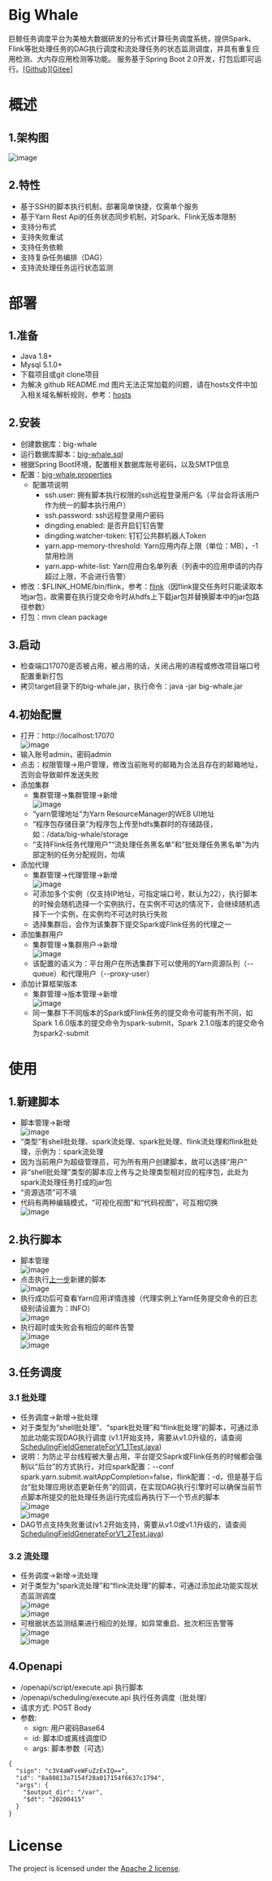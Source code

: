 # Big Whale
巨鲸任务调度平台为美柚大数据研发的分布式计算任务调度系统，提供Spark、Flink等批处理任务的DAG执行调度和流处理任务的状态监测调度，并具有重复应用检测、大内存应用检测等功能。
服务基于Spring Boot 2.0开发，打包后即可运行。[[Github]](https://github.com/MeetYouDevs/big-whale)[[Gitee]](https://gitee.com/meetyoucrop/big-whale)

# 概述
## 1.架构图
![image](https://gitee.com/meetyoucrop/big-whale/raw/master/doc/images/architecture.png)
## 2.特性
* 基于SSH的脚本执行机制，部署简单快捷，仅需单个服务
* 基于Yarn Rest Api的任务状态同步机制，对Spark、Flink无版本限制
* 支持分布式
* 支持失败重试
* 支持任务依赖
* 支持复杂任务编排（DAG）
* 支持流处理任务运行状态监测
# 部署
## 1.准备
* Java 1.8+
* Mysql 5.1.0+
* 下载项目或git clone项目
* 为解决 github README.md 图片无法正常加载的问题，请在hosts文件中加入相关域名解析规则，参考：[hosts](https://gitee.com/meetyoucrop/big-whale/blob/master/doc/hosts)
## 2.安装
* 创建数据库：big-whale
* 运行数据库脚本：[big-whale.sql](https://gitee.com/meetyoucrop/big-whale/blob/master/script/big-whale.sql)
* 根据Spring Boot环境，配置相关数据库账号密码，以及SMTP信息
* 配置：[big-whale.properties](https://gitee.com/meetyoucrop/big-whale/blob/master/src/main/resources/big-whale.properties)
  * 配置项说明
    * ssh.user: 拥有脚本执行权限的ssh远程登录用户名（平台会将该用户作为统一的脚本执行用户）
    * ssh.password: ssh远程登录用户密码
    * dingding.enabled: 是否开启钉钉告警
    * dingding.watcher-token: 钉钉公共群机器人Token
    * yarn.app-memory-threshold: Yarn应用内存上限（单位：MB），-1禁用检测
    * yarn.app-white-list: Yarn应用白名单列表（列表中的应用申请的内存超过上限，不会进行告警）
* 修改：$FLINK_HOME/bin/flink，参考：[flink](https://gitee.com/meetyoucrop/big-whale/blob/master/bin/flink)（因flink提交任务时只能读取本地jar包，故需要在执行提交命令时从hdfs上下载jar包并替换脚本中的jar包路径参数）
* 打包：mvn clean package
## 3.启动
* 检查端口17070是否被占用，被占用的话，关闭占用的进程或修改项目端口号配置重新打包
* 拷贝target目录下的big-whale.jar，执行命令：java -jar big-whale.jar
## 4.初始配置
* 打开：http://localhost:17070  
  ![image](https://gitee.com/meetyoucrop/big-whale/raw/master/doc/images/step1-login.png)
* 输入账号admin，密码admin
* 点击：权限管理->用户管理，修改当前账号的邮箱为合法且存在的邮箱地址，否则会导致邮件发送失败
* 添加集群
  * 集群管理->集群管理->新增  
  ![image](https://gitee.com/meetyoucrop/big-whale/raw/master/doc/images/step2-cluster_add.png)
  * “yarn管理地址”为Yarn ResourceManager的WEB UI地址
  * “程序包存储目录”为程序包上传至hdfs集群时的存储路径，如：/data/big-whale/storage
  * “支持Flink任务代理用户”“流处理任务黑名单”和“批处理任务黑名单”为内部定制的任务分配规则，勿填
* 添加代理
  * 集群管理->代理管理->新增  
  ![image](https://gitee.com/meetyoucrop/big-whale/raw/master/doc/images/step3-cluster_agent_add.png)
  * 可添加多个实例（仅支持IP地址，可指定端口号，默认为22），执行脚本的时候会随机选择一个实例执行，在实例不可达的情况下，会继续随机选择下一个实例，在实例均不可达时执行失败
  * 选择集群后，会作为该集群下提交Spark或Flink任务的代理之一
* 添加集群用户
  * 集群管理->集群用户->新增  
  ![image](https://gitee.com/meetyoucrop/big-whale/raw/master/doc/images/step4-cluster_cluster_user_add.png)
  * 该配置的语义为：平台用户在所选集群下可以使用的Yarn资源队列（--queue）和代理用户（--proxy-user）
* 添加计算框架版本
  * 集群管理->版本管理->新增  
  ![image](https://gitee.com/meetyoucrop/big-whale/raw/master/doc/images/step5-cluster_compute_framework_add.png)
  * 同一集群下不同版本的Spark或Flink任务的提交命令可能有所不同，如Spark 1.6.0版本的提交命令为spark-submit，Spark 2.1.0版本的提交命令为spark2-submit
# 使用
## 1.新建脚本
* 脚本管理->新增  
![image](https://gitee.com/meetyoucrop/big-whale/raw/master/doc/images/step6-script_add.png)
* “类型”有shell批处理、spark流处理、spark批处理、flink流处理和flink批处理，示例为：spark流处理
* 因为当前用户为超级管理员，可为所有用户创建脚本，故可以选择“用户”
* 非“shell批处理”类型的脚本应上传与之处理类型相对应的程序包，此处为spark流处理任务打成的jar包
* “资源选项”可不填
* 代码有两种编辑模式，“可视化视图”和“代码视图”，可互相切换  
![image](https://gitee.com/meetyoucrop/big-whale/raw/master/doc/images/step7-script_add_code.png)
## 2.执行脚本
* 脚本管理  
![image](https://gitee.com/meetyoucrop/big-whale/raw/master/doc/images/step8-script_list.png)
* 点击执行[上一步](#1新建脚本)新建的脚本  
![image](https://gitee.com/meetyoucrop/big-whale/raw/master/doc/images/step9-script_execute_running.png)
* 执行成功后可查看Yarn应用详情连接（代理实例上Yarn任务提交命令的日志级别请设置为：INFO）  
![image](https://gitee.com/meetyoucrop/big-whale/raw/master/doc/images/step10-script_execute_success.png)
* 执行超时或失败会有相应的邮件告警  
![image](https://gitee.com/meetyoucrop/big-whale/raw/master/doc/images/steperr-script_execute_timeout.png)  
![image](https://gitee.com/meetyoucrop/big-whale/raw/master/doc/images/steperr-script_execute_failed.png)
## 3.任务调度
### 3.1 批处理
* 任务调度->新增->批处理
* 对于类型为“shell批处理”、“spark批处理”和“flink批处理”的脚本，可通过添加此功能实现DAG执行调度 (v1.1开始支持，需要从v1.0升级的，请查阅[SchedulingFieldGenerateForV1_1Test.java](https://gitee.com/meetyoucrop/big-whale/blob/master/src/test/java/com/meiyou/bigwhale/test/SchedulingFieldGenerateForV1_1Test.java))
* 说明：为防止平台线程被大量占用，平台提交Saprk或Flink任务的时候都会强制以“后台”的方式执行，对应spark配置：--conf spark.yarn.submit.waitAppCompletion=false，flink配置：-d，但是基于后台“批处理应用状态更新任务”的回调，在实现DAG执行引擎时可以确保当前节点脚本所提交的批处理任务运行完成后再执行下一个节点的脚本  
![image](https://gitee.com/meetyoucrop/big-whale/raw/master/doc/images/step11-scheduling_batch_add.png)  
![image](https://gitee.com/meetyoucrop/big-whale/raw/master/doc/images/step12-scheduling_batch_list.png)
* DAG节点支持失败重试(v1.2开始支持，需要从v1.0或v1.1升级的，请查阅[SchedulingFieldGenerateForV1_2Test.java](https://gitee.com/meetyoucrop/big-whale/blob/master/src/test/java/com/meiyou/bigwhale/test/SchedulingFieldGenerateForV1_2Test.java))
### 3.2 流处理
* 任务调度->新增->流处理
* 对于类型为“spark流处理”和“flink流处理”的脚本，可通过添加此功能实现状态监测调度  
![image](https://gitee.com/meetyoucrop/big-whale/raw/master/doc/images/step13-scheduling_streaming_add.png)  
![image](https://gitee.com/meetyoucrop/big-whale/raw/master/doc/images/step14-scheduling_streaming_list.png)
* 可根据状态监测结果进行相应的处理，如异常重启、批次积压告警等  
![image](https://gitee.com/meetyoucrop/big-whale/raw/master/doc/images/steperr-spark_streaming_failed.png)  
![image](https://gitee.com/meetyoucrop/big-whale/raw/master/doc/images/steperr-spark_streaming_overstock.png)
## 4.Openapi
* /openapi/script/execute.api 执行脚本
* /openapi/scheduling/execute.api 执行任务调度（批处理）
* 请求方式: POST Body
* 参数:
  * sign: 用户密码Base64
  * id: 脚本ID或离线调度ID
  * args: 脚本参数（可选）
 ```
 {
   "sign": "c3V4aWFveWFuZzExIQ==",
   "id": "8a80813a7154f28a017154f6637c1794",
   "args": {
     "$output_dir": "/var",
     "$dt": "20200415"
   }
 }
 ```
# License
The project is licensed under the [Apache 2 license](https://gitee.com/meetyoucrop/big-whale/blob/master/LICENSE).
